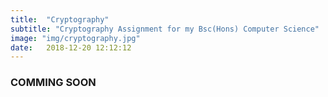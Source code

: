 ```yaml
---
title:  "Cryptography"
subtitle: "Cryptography Assignment for my Bsc(Hons) Computer Science"
image: "img/cryptography.jpg"
date:   2018-12-20 12:12:12
---
```


### COMMING SOON